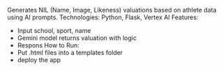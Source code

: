 Generates NIL (Name, Image, Likeness) valuations based on athlete data using AI prompts.
Technologies: Python, Flask, Vertex AI
Features:
- Input school, sport, name
- Gemini model returns valuation with logic
- Respons
How to Run:
- Put .html files into a templates folder
- deploy the app

